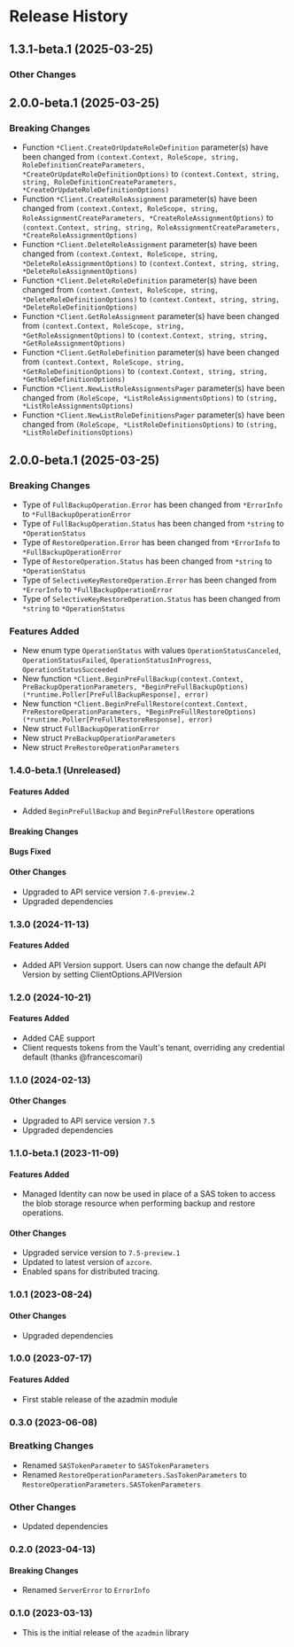 # Release History

## 1.3.1-beta.1 (2025-03-25)
### Other Changes


## 2.0.0-beta.1 (2025-03-25)
### Breaking Changes

- Function `*Client.CreateOrUpdateRoleDefinition` parameter(s) have been changed from `(context.Context, RoleScope, string, RoleDefinitionCreateParameters, *CreateOrUpdateRoleDefinitionOptions)` to `(context.Context, string, string, RoleDefinitionCreateParameters, *CreateOrUpdateRoleDefinitionOptions)`
- Function `*Client.CreateRoleAssignment` parameter(s) have been changed from `(context.Context, RoleScope, string, RoleAssignmentCreateParameters, *CreateRoleAssignmentOptions)` to `(context.Context, string, string, RoleAssignmentCreateParameters, *CreateRoleAssignmentOptions)`
- Function `*Client.DeleteRoleAssignment` parameter(s) have been changed from `(context.Context, RoleScope, string, *DeleteRoleAssignmentOptions)` to `(context.Context, string, string, *DeleteRoleAssignmentOptions)`
- Function `*Client.DeleteRoleDefinition` parameter(s) have been changed from `(context.Context, RoleScope, string, *DeleteRoleDefinitionOptions)` to `(context.Context, string, string, *DeleteRoleDefinitionOptions)`
- Function `*Client.GetRoleAssignment` parameter(s) have been changed from `(context.Context, RoleScope, string, *GetRoleAssignmentOptions)` to `(context.Context, string, string, *GetRoleAssignmentOptions)`
- Function `*Client.GetRoleDefinition` parameter(s) have been changed from `(context.Context, RoleScope, string, *GetRoleDefinitionOptions)` to `(context.Context, string, string, *GetRoleDefinitionOptions)`
- Function `*Client.NewListRoleAssignmentsPager` parameter(s) have been changed from `(RoleScope, *ListRoleAssignmentsOptions)` to `(string, *ListRoleAssignmentsOptions)`
- Function `*Client.NewListRoleDefinitionsPager` parameter(s) have been changed from `(RoleScope, *ListRoleDefinitionsOptions)` to `(string, *ListRoleDefinitionsOptions)`


## 2.0.0-beta.1 (2025-03-25)
### Breaking Changes

- Type of `FullBackupOperation.Error` has been changed from `*ErrorInfo` to `*FullBackupOperationError`
- Type of `FullBackupOperation.Status` has been changed from `*string` to `*OperationStatus`
- Type of `RestoreOperation.Error` has been changed from `*ErrorInfo` to `*FullBackupOperationError`
- Type of `RestoreOperation.Status` has been changed from `*string` to `*OperationStatus`
- Type of `SelectiveKeyRestoreOperation.Error` has been changed from `*ErrorInfo` to `*FullBackupOperationError`
- Type of `SelectiveKeyRestoreOperation.Status` has been changed from `*string` to `*OperationStatus`

### Features Added

- New enum type `OperationStatus` with values `OperationStatusCanceled`, `OperationStatusFailed`, `OperationStatusInProgress`, `OperationStatusSucceeded`
- New function `*Client.BeginPreFullBackup(context.Context, PreBackupOperationParameters, *BeginPreFullBackupOptions) (*runtime.Poller[PreFullBackupResponse], error)`
- New function `*Client.BeginPreFullRestore(context.Context, PreRestoreOperationParameters, *BeginPreFullRestoreOptions) (*runtime.Poller[PreFullRestoreResponse], error)`
- New struct `FullBackupOperationError`
- New struct `PreBackupOperationParameters`
- New struct `PreRestoreOperationParameters`


### 1.4.0-beta.1 (Unreleased)

#### Features Added
* Added `BeginPreFullBackup` and `BeginPreFullRestore` operations

#### Breaking Changes

#### Bugs Fixed

#### Other Changes
* Upgraded to API service version `7.6-preview.2`
* Upgraded dependencies

### 1.3.0 (2024-11-13)

#### Features Added
* Added API Version support. Users can now change the default API Version by setting ClientOptions.APIVersion

### 1.2.0 (2024-10-21)

#### Features Added
* Added CAE support
* Client requests tokens from the Vault's tenant, overriding any credential default
  (thanks @francescomari)

### 1.1.0 (2024-02-13)

#### Other Changes
* Upgraded to API service version `7.5`
* Upgraded dependencies

### 1.1.0-beta.1 (2023-11-09)

#### Features Added
* Managed Identity can now be used in place of a SAS token to access the blob storage resource when performing backup and restore operations.

#### Other Changes
* Upgraded service version to `7.5-preview.1`
* Updated to latest version of `azcore`.
* Enabled spans for distributed tracing.

### 1.0.1 (2023-08-24)

#### Other Changes
* Upgraded dependencies 

### 1.0.0 (2023-07-17)

#### Features Added
* First stable release of the azadmin module

### 0.3.0 (2023-06-08)

### Breatking Changes
* Renamed `SASTokenParameter` to `SASTokenParameters`
* Renamed `RestoreOperationParameters.SasTokenParameters` to `RestoreOperationParameters.SASTokenParameters`

### Other Changes
* Updated dependencies

### 0.2.0 (2023-04-13)

#### Breaking Changes
* Renamed `ServerError` to `ErrorInfo`

### 0.1.0 (2023-03-13)
* This is the initial release of the `azadmin` library
